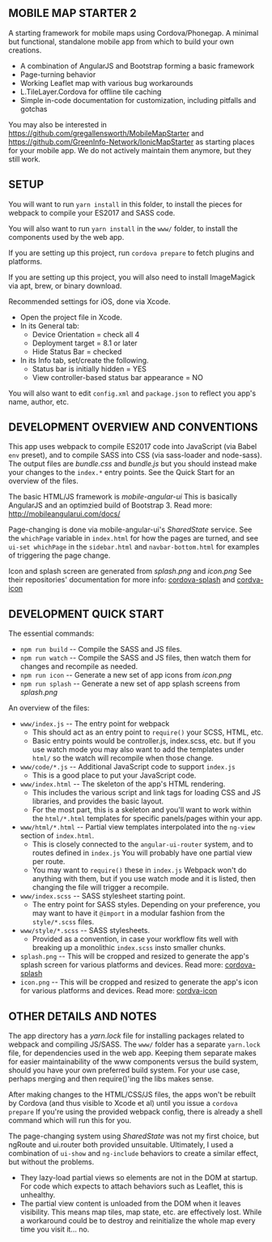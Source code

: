 ## MOBILE MAP STARTER 2

A starting framework for mobile maps using Cordova/Phonegap. A minimal but functional, standalone mobile app from which to build your own creations.

* A combination of AngularJS and Bootstrap forming a basic framework
* Page-turning behavior
* Working Leaflet map with various bug workarounds
* L.TileLayer.Cordova for offline tile caching
* Simple in-code documentation for customization, including pitfalls and gotchas

You may also be interested in https://github.com/gregallensworth/MobileMapStarter and https://github.com/GreenInfo-Network/IonicMapStarter as starting places for your mobile app. We do not actively maintain them anymore, but they still work.


## SETUP

You will want to run `yarn install` in this folder, to install the pieces for webpack to compile your ES2017 and SASS code.

You will also want to run `yarn install` in the `www/` folder, to install the components used by the web app.

If you are setting up this project, run `cordova prepare` to fetch plugins and platforms.

If you are setting up this project, you will also need to install ImageMagick via apt, brew, or binary download.

Recommended settings for iOS, done via Xcode.
* Open the project file in Xcode.
* In its General tab:
  * Device Orientation = check all 4
  * Deployment target = 8.1 or later
  * Hide Status Bar = checked
* In its Info tab, set/create the following.
  * Status bar is initially hidden = YES
  * View controller-based status bar appearance = NO

You will also want to edit `config.xml` and `package.json` to reflect you app's name, author, etc.



## DEVELOPMENT OVERVIEW AND CONVENTIONS

This app uses webpack to compile ES2017 code into JavaScript (via Babel `env` preset), and to compile SASS into CSS (via sass-loader and node-sass). The output files are *bundle.css* and *bundle.js* but you should instead make your changes to the `index.*` entry points. See the Quick Start for an overview of the files.

The basic HTML/JS framework is *mobile-angular-ui* This is basically AngularJS and an optimzied build of Bootstrap 3. Read more: http://mobileangularui.com/docs/

Page-changing is done via mobile-angular-ui's *SharedState* service. See the `whichPage` variable in `index.html` for how the pages are turned, and see `ui-set whichPage` in the `sidebar.html` and `navbar-bottom.html` for examples of triggering the page change.

Icon and splash screen are generated from *splash.png* and *icon.png*  See their repositories' documentation for more info: [cordova-splash](https://github.com/AlexDisler/cordova-splash) and [cordva-icon](https://github.com/AlexDisler/cordova-icon)


## DEVELOPMENT QUICK START

The essential commands:
* `npm run build` -- Compile the SASS and JS files.
* `npm run watch` -- Compile the SASS and JS files, then watch them for changes and recompile as needed.
* `npm run icon` -- Generate a new set of app icons from *icon.png*
* `npm run splash` -- Generate a new set of app splash screens from *splash.png*

An overview of the files:
* `www/index.js` -- The entry point for webpack
  * This should act as an entry point to `require()` your SCSS, HTML, etc.
  * Basic entry points would be controller.js, index.scss, etc. but if you use watch mode you may also want to add the templates under `html/` so the watch will recompile when those change.  
* `www/code/*.js` -- Additional JavaScript code to support `index.js`
  * This is a good place to put your JavaScript code.
* `www/index.html` -- The skeleton of the app's HTML rendering.
  * This includes the various script and link tags for loading CSS and JS libraries, and provides the basic layout.
  * For the most part, this is a skeleton and you'll want to work within the `html/*.html` templates for specific panels/pages within your app.
* `www/html/*.html` -- Partial view templates interpolated into the `ng-view` section of `index.html`.
  * This is closely connected to the `angular-ui-router` system, and to routes defined in `index.js` You will probably have one partial view per route.
  * You may want to `require()` these in `index.js` Webpack won't do anything with them, but if you use watch mode and it is listed, then changing the file will trigger a recompile.
* `www/index.scss` -- SASS stylesheet starting point.
  * The entry point for SASS styles. Depending on your preference, you may want to have it `@import` in a modular fashion from the `style/*.scss` files.
* `www/style/*.scss` -- SASS stylesheets.
  * Provided as a convention, in case your workflow fits well with breaking up a monolithic `index.scss` insto smaller chunks.
* `splash.png` -- This will be cropped and resized to generate the app's splash screen for various platforms and devices. Read more: [cordova-splash](https://github.com/AlexDisler/cordova-splash)
* `icon.png` -- This will be cropped and resized to generate the app's icon for various platforms and devices. Read more: [cordva-icon](https://github.com/AlexDisler/cordova-icon)



## OTHER DETAILS AND NOTES

The app directory has a *yarn.lock* file for installing packages related to webpack and compiling JS/SASS. The `www/` folder has a separate `yarn.lock` file, for dependencies used in the web app. Keeping them separate makes for easier maintainability of the www components versus the build system, should you have your own preferred build system. For your use case, perhaps merging and then require()'ing the libs makes sense.

After making changes to the HTML/CSS/JS files, the apps won't be rebuilt by Cordova (and thus visible to Xcode et al) until you issue a `cordova prepare` If you're using the provided webpack config, there is already a shell command which will run this for you.

The page-changing system using *SharedState* was not my first choice, but ngRoute and ui.router both provided unsuitable. Ultimately, I used a combination of `ui-show` and `ng-include` behaviors to create a similar effect, but without the problems. 
  * They lazy-load partial views so elements are not in the DOM at startup. For code which expects to attach behaviors such as Leaflet, this is unhealthy.
  * The partial view content is unloaded from the DOM when it leaves visibility. This means map tiles, map state, etc. are effectively lost. While a workaround could be to destroy and reinitialize the whole map every time you visit it... no.
  


